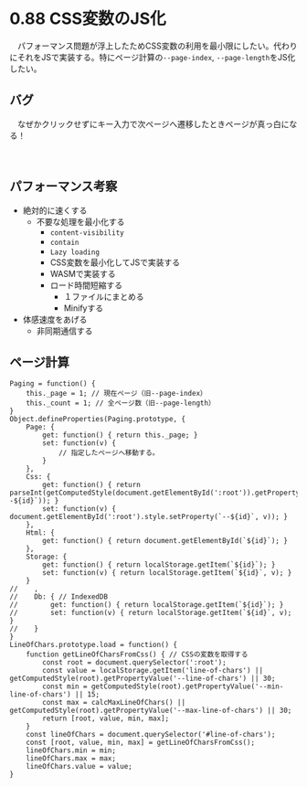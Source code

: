 # 0.88 CSS変数のJS化

　パフォーマンス問題が浮上したためCSS変数の利用を最小限にしたい。代わりにそれをJSで実装する。特にページ計算の`--page-index`, `--page-length`をJS化したい。

## バグ

　なぜかクリックせずにキー入力で次ページへ遷移したときページが真っ白になる！

　

## パフォーマンス考察

* 絶対的に速くする
    * 不要な処理を最小化する
        * `content-visibility`
        * `contain`
        * `Lazy loading`
        * CSS変数を最小化してJSで実装する
        * WASMで実装する
        * ロード時間短縮する
            * １ファイルにまとめる
            * Minifyする
* 体感速度をあげる
    * 非同期通信する

## ページ計算

```
Paging = function() {
    this._page = 1; // 現在ページ（旧--page-index）
    this._count = 1; // 全ページ数（旧--page-length）
}
Object.defineProperties(Paging.prototype, {
    Page: {
        get: function() { return this._page; }
        set: function(v) {
            // 指定したページへ移動する。
        }
    },
    Css: {
        get: function() { return parseInt(getComputedStyle(document.getElementById(':root')).getPropertyValue(`--${id}`)); }
        set: function(v) { document.getElementById(':root').style.setProperty(`--${id}`, v)); }
    },
    Html: {
        get: function() { return document.getElementById(`${id}`); }
    },
    Storage: {
        get: function() { return localStorage.getItem(`${id}`); }
        set: function(v) { return localStorage.getItem(`${id}`, v); }
    }
//    ,
//    Db: { // IndexedDB
//        get: function() { return localStorage.getItem(`${id}`); }
//        set: function(v) { return localStorage.getItem(`${id}`, v); }
//    }
}
LineOfChars.prototype.load = function() {
    function getLineOfCharsFromCss() { // CSSの変数を取得する
        const root = document.querySelector(':root');
        const value = localStorage.getItem('line-of-chars') || getComputedStyle(root).getPropertyValue('--line-of-chars') || 30;
        const min = getComputedStyle(root).getPropertyValue('--min-line-of-chars') || 15;
        const max = calcMaxLineOfChars() || getComputedStyle(root).getPropertyValue('--max-line-of-chars') || 30;
        return [root, value, min, max];
    }
    const lineOfChars = document.querySelector('#line-of-chars');
    const [root, value, min, max] = getLineOfCharsFromCss();
    lineOfChars.min = min;
    lineOfChars.max = max;
    lineOfChars.value = value;
}
```
